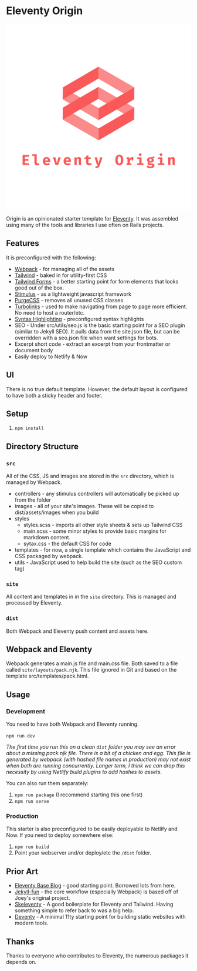 # Eleventy Origin

![Origin Logo](src/images/origin.png)

Origin is an opinionated starter template for [Eleventy](https://www.11ty.io). It was assembled using many of the tools and libraries I use often on Rails projects.

## Features

It is preconfigured with the following:

- [Webpack](https://webpack.js.org/) - for managing all of the assets
- [Tailwind](https://tailwindcss.com/) - baked in for utility-first CSS
- [Tailwind Forms](https://tailwindcss-custom-forms.netlify.com/) - a better starting point for form elements that looks good out of the box.
- [Stimulus](https://stimulusjs.org/) - as a lightweight javascript framework
- [PurgeCSS](https://www.purgecss.com/) - removes all unused CSS classes
- [Turbolinks](https://github.com/turbolinks/turbolinks) - used to make navigating from page to page more efficient. No need to host a router/etc.
- [Syntax Highlighting](https://github.com/11ty/eleventy-plugin-syntaxhighlight) - preconfigured syntax highlights
- SEO - Under src/utils/seo.js is the basic starting point for a SEO plugin (similar to Jekyll SEO). It pulls data from the site.json file, but can be overridden with a seo.json file when want settings for bots.
- Excerpt short code - extract an excerpt from your frontmatter or document body
- Easily deploy to Netlify & Now

## UI

There is no true default template. However, the default layout is configured to have both a sticky header and footer.

## Setup

1. `npm install`

## Directory Structure

### `src`

All of the CSS, JS and images are stored in the `src` directory, which is
managed by Webpack.

- controllers - any stimulus controllers will automatically be picked up from the folder
- images - all of your site's images. These will be copied to dist/assets/images when you build
- styles
  - styles.scss - imports all other style sheets & sets up Tailwind CSS
  - main.scss - some minor styles to provide basic margins for markdown content.
  - sytax.css - the default CSS for code
- templates - for now, a single template which contains the JavaScript and CSS packaged by webpack.
- utils - JavaScript used to help build the site (such as the SEO custom tag)

### `site`

All content and templates in in the `site` directory. This is managed and processed by Eleventy.

### `dist`

Both Webpack and Eleventy push content and assets here.

## Webpack and Eleventy

Webpack generates a main.js file and main.css file. Both saved to a file called `site/layouts/pack.njk`. This file ignored in Git and based on the template src/templates/pack.html.

## Usage

### Development

You need to have both Webpack and Eleventy running.

`npm run dev`

_The first time you run this on a clean `dist` folder you may see an error about a missing pack.njk file. There is a bit of a chicken and egg. This file is generated by webpack (with hashed file names in production) may not exist when both are running concurrently. Longer term, I think we can drop this necessity by using Netlify build plugins to add hashes to assets._

You can also run them separately:

1. `npm run package` (I recommend starting this one first)
2. `npm run serve`

### Production

This starter is also preconfigured to be easily deployable to Netlify and Now. If you need to deploy somewhere else:

1. `npm run build`
2. Point your webserver and/or deploy/etc the `/dist` folder.

## Prior Art

- [Eleventy Base Blog](https://github.com/11ty/eleventy-base-blog) - good starting point. Borrowed lots from here.
- [Jekyll-fun](https://github.com/joeybeninghove/jekyll-fun) - the core workflow (especially Webpack) is based off of Joey's original project.
- [Skeleventy](https://skeleventy.netlify.com/) - A good boilerplate for Eleventy and Tailwind. Having something simple to refer back to was a big help.
- [Deventy](https://github.com/ianrose/deventy) - A minimal 11ty starting point for building static websites with modern tools.

## Thanks

Thanks to everyone who contributes to Eleventy, the numerous packages it depends on.
